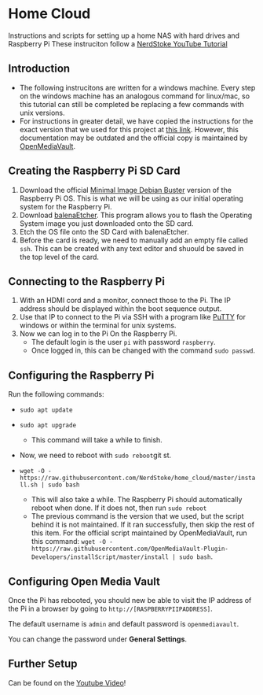 # Home Cloud
Instructions and scripts for setting up a home NAS with hard drives and Raspberry Pi
These instruciton follow a [NerdStoke YouTube Tutorial](https://www.youtube.com/watch?v=FysrgJ44Dk4)


## Introduction

- The following instrucitons are written for a windows machine. Every step on the windows machine has an analogous command for linux/mac, so this tutorial can still be completed be replacing a few commands with unix versions. 
- For instructions in greater detail, we have copied the instructions for the exact version that we used for this project at [this link](https://github.com/NerdStoke/home_cloud/blob/master/Adden-B-Installing_OMV5_on_an%20R-PI.pdf). However, this documentation may be outdated and the official copy is maintained by [OpenMediaVault](https://github.com/OpenMediaVault-Plugin-Developers/docs/blob/master/Adden-B-Installing_OMV5_on_an%20R-PI.pdf).


## Creating the Raspberry Pi SD Card

1. Download the official [Minimal Image Debian Buster](https://www.raspberrypi.org/downloads/raspberry-pi-os/) version of the Raspberry Pi OS. This is what we will be using as our initial operating system for the Raspberry Pi.
2. Download [balenaEtcher](https://www.balena.io/etcher/). This program allows you to flash the Operating System image you just downloaded onto the SD card.
3. Etch the OS file onto the SD Card with balenaEtcher.
4. Before the card is ready, we need to manually add an empty file called `ssh`. This can be created with any text editor and shuould be saved in the top level of the card. 


## Connecting to the Raspberry Pi

1. With an HDMI cord and a monitor, connect those to the Pi. The IP address should be displayed within the boot sequence output.  
2. Use that IP to connect to the Pi via SSH with a program like [PuTTY](https://www.chiark.greenend.org.uk/~sgtatham/putty/latest.html) for windows or within the terminal for unix systems.
3. Now we can log in to the Pi On the Raspberry Pi.
    - The default login is the user `pi` with password `raspberry`.
    - Once logged in, this can be changed with the command `sudo passwd`.



## Configuring the Raspberry Pi

Run the following commands:

- `sudo apt update`  

- `sudo apt upgrade`  
    - This command will take a while to finish.

- Now, we need to reboot with `sudo reboot`git st.


- `wget -O - https://raw.githubusercontent.com/NerdStoke/home_cloud/master/install.sh | sudo bash`  
    - This will also take a while. The Raspberry Pi should automatically reboot when done. If it does not, then run `sudo reboot`
    - The previous command is the version that we used, but the script behind it is not maintained. If it ran successfully, then skip the rest of this item. For the official script maintained by OpenMediaVault, run this command: `wget -O - https://raw.githubusercontent.com/OpenMediaVault-Plugin-Developers/installScript/master/install | sudo bash`.


## Configuring Open Media Vault

Once the Pi has rebooted, you should new be able to visit the IP address of the Pi in a browser by going to `http://[RASPBERRYPIIPADDRESS]`.

The default username is `admin` and default password is `openmediavault`.

You can change the password under **General Settings**.

## Further Setup

Can be found on the [Youtube Video](youtu.be/FysrgJ44Dk4)!